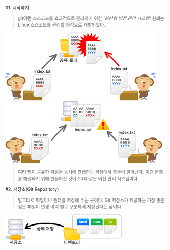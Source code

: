 #1. 시작하기  
> git이란 소스코드를 효과적으로 관리하기 위한 *'분산형 버전 관리 시스템'*
원래는 Linux 소스코드를 관리할 목적으로 개발되었다.

![capture_intro1_1_2](./img/capture_intro1_1_2.png)
![capture_intro1_1_3](./img/capture_intro1_1_3.png)
> 여러 명이 공유한 파일을 동시에 편집하는 과정에서 충돌이 일어난다.
이런 문제를 해결하기 위해 만들어진 것이 Git과 같은 버전 관리 시스템이다.

#2. 저장소(Git Repository)
> 말그대로 파일이나 폴더를 저장해 두는 곳이다. Git 저장소가 제공하는 가장 좋은 점은
파일이 변경 이력 별로 구분되어 저장된다는 점이다.  

![capture_intro1_2_1](./img/capture_intro1_2_1.png)

